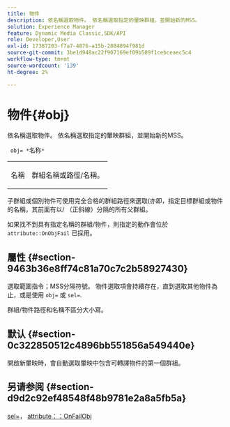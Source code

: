 ```yaml
---
title: 物件
description: 依名稱選取物件。 依名稱選取指定的暈映群組，並開始新的MSS。
solution: Experience Manager
feature: Dynamic Media Classic,SDK/API
role: Developer,User
exl-id: 17387203-f7a7-4876-a15b-2084894f981d
source-git-commit: 3be1d948ac22f907169ef09b509f1cebceaec5c4
workflow-type: tm+mt
source-wordcount: '139'
ht-degree: 2%

---
```


# 物件{#obj}

依名稱選取物件。 依名稱選取指定的暈映群組，並開始新的MSS。

` obj= *`名称`*`

<table id="simpletable_6E0DA6CBCDCF4CDDAFA5A4C38E0D5FC5"> 
 <tr class="strow"> 
  <td class="stentry"> <p> <span class="codeph"> <span class="varname"> 名稱 </span> </span> </p> </td> 
  <td class="stentry"> <p>群組名稱或路徑/名稱。 </p> </td> 
 </tr> 
</table>

子群組或個別物件可使用完全合格的群組路徑來選取(亦即，指定目標群組或物件的名稱，其前面有以/ （正斜線）分隔的所有父群組。

如果找不到具有指定名稱的群組/物件，則指定的動作會位於 `attribute::OnObjFail` 已採用。

## 屬性 {#section-9463b36e8ff74c81a70c7c2b58927430}

選取範圍指令；MSS分隔符號。 物件選取項會持續存在，直到選取其他物件為止，或是使用 `obj=` 或 `sel=`.

群組/物件路徑和名稱不區分大小寫。

## 默认 {#section-0c322850512c4896bb551856a549440e}

開啟新暈映時，會自動選取暈映中包含可轉譯物件的第一個群組。

## 另请参阅 {#section-d9d2c92ef48548f48b9781e2a8a5fb5a}

[sel=](../../../../../ir-api/http-protocol/image-rendering-api-ref/c-ir-http-protocol-ref/c-ir-http-protocol-command-reference/r-ir-sel.md#reference-01322c58d414481385c29fcdd27a090b)， [attribute：：OnFailObj](../../../../../ir-api/material-cat/image-rendering-api-ref/c-ir-material-catalog/c-ir-attributes-reference/r-ir-onfailobj.md#reference-4c6ba90418e84da5831f8573bbbf2c8d)
